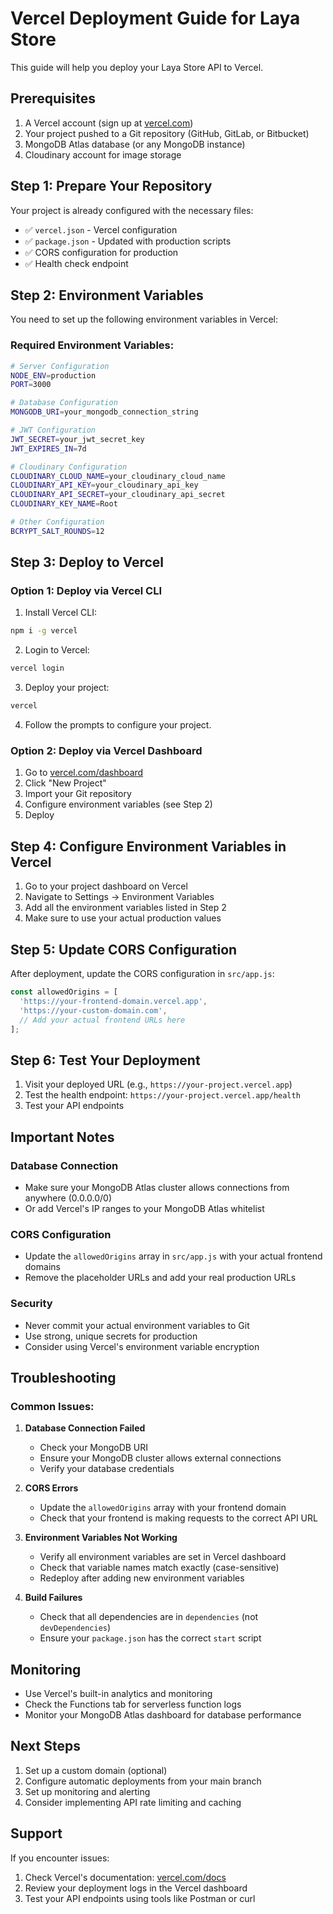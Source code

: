 # Vercel Deployment Guide for Laya Store

This guide will help you deploy your Laya Store API to Vercel.

## Prerequisites

1. A Vercel account (sign up at [vercel.com](https://vercel.com))
2. Your project pushed to a Git repository (GitHub, GitLab, or Bitbucket)
3. MongoDB Atlas database (or any MongoDB instance)
4. Cloudinary account for image storage

## Step 1: Prepare Your Repository

Your project is already configured with the necessary files:
- ✅ `vercel.json` - Vercel configuration
- ✅ `package.json` - Updated with production scripts
- ✅ CORS configuration for production
- ✅ Health check endpoint

## Step 2: Environment Variables

You need to set up the following environment variables in Vercel:

### Required Environment Variables:

```bash
# Server Configuration
NODE_ENV=production
PORT=3000

# Database Configuration
MONGODB_URI=your_mongodb_connection_string

# JWT Configuration
JWT_SECRET=your_jwt_secret_key
JWT_EXPIRES_IN=7d

# Cloudinary Configuration
CLOUDINARY_CLOUD_NAME=your_cloudinary_cloud_name
CLOUDINARY_API_KEY=your_cloudinary_api_key
CLOUDINARY_API_SECRET=your_cloudinary_api_secret
CLOUDINARY_KEY_NAME=Root

# Other Configuration
BCRYPT_SALT_ROUNDS=12
```

## Step 3: Deploy to Vercel

### Option 1: Deploy via Vercel CLI

1. Install Vercel CLI:
```bash
npm i -g vercel
```

2. Login to Vercel:
```bash
vercel login
```

3. Deploy your project:
```bash
vercel
```

4. Follow the prompts to configure your project.

### Option 2: Deploy via Vercel Dashboard

1. Go to [vercel.com/dashboard](https://vercel.com/dashboard)
2. Click "New Project"
3. Import your Git repository
4. Configure environment variables (see Step 2)
5. Deploy

## Step 4: Configure Environment Variables in Vercel

1. Go to your project dashboard on Vercel
2. Navigate to Settings → Environment Variables
3. Add all the environment variables listed in Step 2
4. Make sure to use your actual production values

## Step 5: Update CORS Configuration

After deployment, update the CORS configuration in `src/app.js`:

```javascript
const allowedOrigins = [
  'https://your-frontend-domain.vercel.app',
  'https://your-custom-domain.com',
  // Add your actual frontend URLs here
];
```

## Step 6: Test Your Deployment

1. Visit your deployed URL (e.g., `https://your-project.vercel.app`)
2. Test the health endpoint: `https://your-project.vercel.app/health`
3. Test your API endpoints

## Important Notes

### Database Connection
- Make sure your MongoDB Atlas cluster allows connections from anywhere (0.0.0.0/0)
- Or add Vercel's IP ranges to your MongoDB Atlas whitelist

### CORS Configuration
- Update the `allowedOrigins` array in `src/app.js` with your actual frontend domains
- Remove the placeholder URLs and add your real production URLs

### Security
- Never commit your actual environment variables to Git
- Use strong, unique secrets for production
- Consider using Vercel's environment variable encryption

## Troubleshooting

### Common Issues:

1. **Database Connection Failed**
   - Check your MongoDB URI
   - Ensure your MongoDB cluster allows external connections
   - Verify your database credentials

2. **CORS Errors**
   - Update the `allowedOrigins` array with your frontend domain
   - Check that your frontend is making requests to the correct API URL

3. **Environment Variables Not Working**
   - Verify all environment variables are set in Vercel dashboard
   - Check that variable names match exactly (case-sensitive)
   - Redeploy after adding new environment variables

4. **Build Failures**
   - Check that all dependencies are in `dependencies` (not `devDependencies`)
   - Ensure your `package.json` has the correct `start` script

## Monitoring

- Use Vercel's built-in analytics and monitoring
- Check the Functions tab for serverless function logs
- Monitor your MongoDB Atlas dashboard for database performance

## Next Steps

1. Set up a custom domain (optional)
2. Configure automatic deployments from your main branch
3. Set up monitoring and alerting
4. Consider implementing API rate limiting and caching

## Support

If you encounter issues:
1. Check Vercel's documentation: [vercel.com/docs](https://vercel.com/docs)
2. Review your deployment logs in the Vercel dashboard
3. Test your API endpoints using tools like Postman or curl
